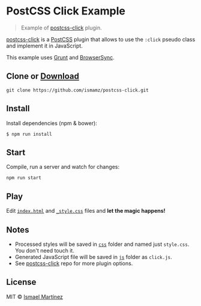 # PostCSS Click Example

> Example of [postcss-click] plugin.

[postcss-click] is a [PostCSS] plugin that allows to use the `:click` pseudo class and implement it in JavaScript.

This example uses [Grunt](http://gruntjs.com/) and [BrowserSync](https://www.browsersync.io/).

[postcss-click]: https://github.com/ismamz/postcss-click
[PostCSS]: https://github.com/postcss/postcss

## Clone or [Download](https://github.com/ismamz/postcss-click/archive/master.zip)

```
git clone https://github.com/ismamz/postcss-click.git
```

## Install

Install dependencies (npm & bower):

```
$ npm run install
```


## Start

Compile, run a server and watch for changes:

```
npm run start
```


## Play

Edit [`index.html`](index.html) and [`_style.css`](css/_style.css) files and **let the magic happens!**


## Notes

- Processed styles will be saved in [`css`](/css) folder and named just `style.css`. You don't need touch it.
- Generated JavaScript file will be saved in [`js`](/js) folder as `click.js`.
- See [postcss-click] repo for more plugin options.


## License

MIT © [Ismael Martínez](http://isma.uy)
